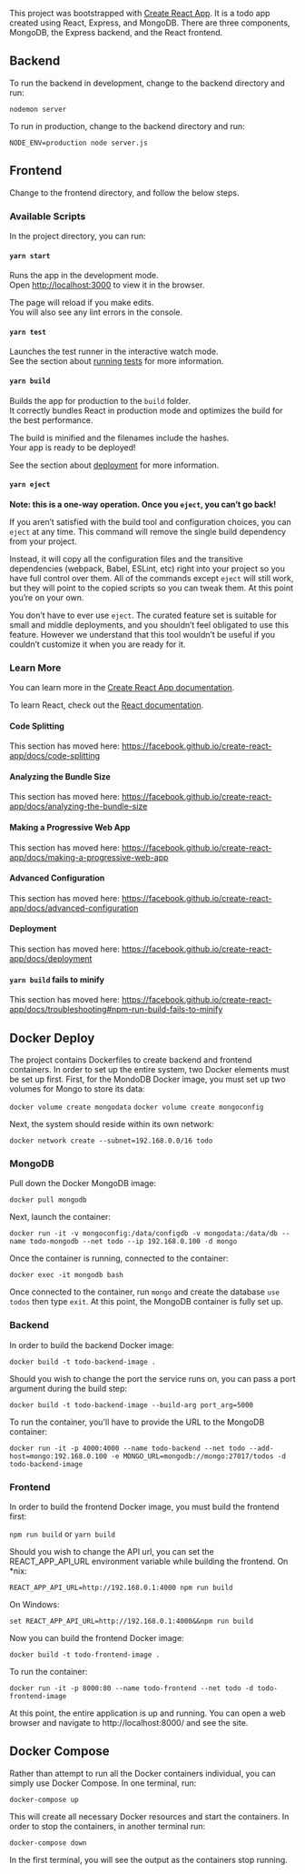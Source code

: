 This project was bootstrapped with [Create React App](https://github.com/facebook/create-react-app). It is a todo app created using React, Express, and MongoDB.
There are three components, MongoDB, the Express backend, and the React frontend.

## Backend

To run the backend in development, change to the backend directory and run:

`nodemon server`

To run in production, change to the backend directory and run:

`NODE_ENV=production node server.js`

## Frontend

Change to the frontend directory, and follow the below steps.

### Available Scripts

In the project directory, you can run:

#### `yarn start`

Runs the app in the development mode.<br />
Open [http://localhost:3000](http://localhost:3000) to view it in the browser.

The page will reload if you make edits.<br />
You will also see any lint errors in the console.

#### `yarn test`

Launches the test runner in the interactive watch mode.<br />
See the section about [running tests](https://facebook.github.io/create-react-app/docs/running-tests) for more information.

#### `yarn build`

Builds the app for production to the `build` folder.<br />
It correctly bundles React in production mode and optimizes the build for the best performance.

The build is minified and the filenames include the hashes.<br />
Your app is ready to be deployed!

See the section about [deployment](https://facebook.github.io/create-react-app/docs/deployment) for more information.

#### `yarn eject`

**Note: this is a one-way operation. Once you `eject`, you can’t go back!**

If you aren’t satisfied with the build tool and configuration choices, you can `eject` at any time. This command will remove the single build dependency from your project.

Instead, it will copy all the configuration files and the transitive dependencies (webpack, Babel, ESLint, etc) right into your project so you have full control over them. All of the commands except `eject` will still work, but they will point to the copied scripts so you can tweak them. At this point you’re on your own.

You don’t have to ever use `eject`. The curated feature set is suitable for small and middle deployments, and you shouldn’t feel obligated to use this feature. However we understand that this tool wouldn’t be useful if you couldn’t customize it when you are ready for it.

### Learn More

You can learn more in the [Create React App documentation](https://facebook.github.io/create-react-app/docs/getting-started).

To learn React, check out the [React documentation](https://reactjs.org/).

#### Code Splitting

This section has moved here: https://facebook.github.io/create-react-app/docs/code-splitting

#### Analyzing the Bundle Size

This section has moved here: https://facebook.github.io/create-react-app/docs/analyzing-the-bundle-size

#### Making a Progressive Web App

This section has moved here: https://facebook.github.io/create-react-app/docs/making-a-progressive-web-app

#### Advanced Configuration

This section has moved here: https://facebook.github.io/create-react-app/docs/advanced-configuration

#### Deployment

This section has moved here: https://facebook.github.io/create-react-app/docs/deployment

#### `yarn build` fails to minify

This section has moved here: https://facebook.github.io/create-react-app/docs/troubleshooting#npm-run-build-fails-to-minify

## Docker Deploy

The project contains Dockerfiles to create backend and frontend containers. In order to set up the entire system, two Docker elements must be set up first.
First, for the MondoDB Docker image, you must set up two volumes for Mongo to store its data:

`docker volume create mongodata`
`docker volume create mongoconfig`

Next, the system should reside within its own network:

`docker network create --subnet=192.168.0.0/16 todo`

### MongoDB

Pull down the Docker MongoDB image:

`docker pull mongodb`

Next, launch the container:

`docker run -it -v mongoconfig:/data/configdb -v mongodata:/data/db --name todo-mongodb --net todo --ip 192.168.0.100 -d mongo`

Once the container is running, connected to the container:

`docker exec -it mongodb bash`

Once connected to the container, run `mongo` and create the database `use todos` then type `exit`.
At this point, the MongoDB container is fully set up.

### Backend

In order to build the backend Docker image:

`docker build -t todo-backend-image .`

Should you wish to change the port the service runs on, you can pass a port argument during the build step:

`docker build -t todo-backend-image --build-arg port_arg=5000`

To run the container, you'll have to provide the URL to the MongoDB container:

`docker run -it -p 4000:4000 --name todo-backend --net todo --add-host=mongo:192.168.0.100 -e MONGO_URL=mongodb://mongo:27017/todos -d todo-backend-image`

### Frontend

In order to build the frontend Docker image, you must build the frontend first:

`npm run build` or `yarn build`

Should you wish to change the API url, you can set the REACT_APP_API_URL environment variable while building the frontend. On *nix:

`REACT_APP_API_URL=http://192.168.0.1:4000 npm run build`

On Windows:

`set REACT_APP_API_URL=http://192.168.0.1:4000&&npm run build`

Now you can build the frontend Docker image:

`docker build -t todo-frontend-image .`

To run the container:

`docker run -it -p 8000:80 --name todo-frontend --net todo -d todo-frontend-image`

At this point, the entire application is up and running. You can open a web browser and navigate to http://localhost:8000/ and see the site.

## Docker Compose

Rather than attempt to run all the Docker containers individual, you can simply use Docker Compose. In one terminal, run:

`docker-compose up`

This will create all necessary Docker resources and start the containers. In order to stop the containers, in another terminal run:

`docker-compose down`

In the first terminal, you will see the output as the containers stop running.